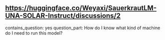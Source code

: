 ## https://huggingface.co/Weyaxi/SauerkrautLM-UNA-SOLAR-Instruct/discussions/2

contains_question: yes
question_part: How do I know what kind of machine do I need to run this model?